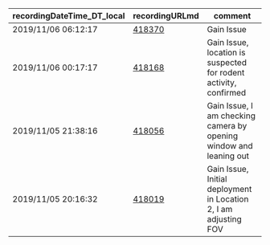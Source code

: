 recordingDateTime_DT_local|recordingURLmd|comment
---|---|---
2019/11/06 06:12:17|[418370](https://browse.cacophony.org.nz/recording/418370)|Gain Issue
2019/11/06 00:17:17|[418168](https://browse.cacophony.org.nz/recording/418168)|Gain Issue,  location is suspected for rodent activity, confirmed
2019/11/05 21:38:16|[418056](https://browse.cacophony.org.nz/recording/418056)|Gain Issue, I am checking camera by opening window and leaning out
2019/11/05 20:16:32|[418019](https://browse.cacophony.org.nz/recording/418019)|Gain Issue, Initial deployment in Location 2, I am adjusting FOV
